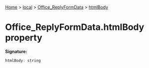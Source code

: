 [Home](./index) &gt; [local](local.md) &gt; [Office\_ReplyFormData](local.office_replyformdata.md) &gt; [htmlBody](local.office_replyformdata.htmlbody.md)

# Office\_ReplyFormData.htmlBody property


**Signature:**
```javascript
htmlBody: string
```
